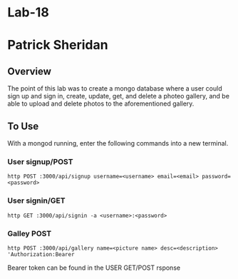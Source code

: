 # Lab-18
# Patrick Sheridan

## Overview 
The point of this lab was to create a mongo database where a user could sign up and sign in, create, update, get, and delete a photeo gallery, and be able to upload and delete photos to the aforementioned gallery.

## To Use
With a mongod running, enter the following commands into a new terminal.

### User signup/POST
```
http POST :3000/api/signup username=<username> email=<email> password=<password>
```
### User signin/GET
```
http GET :3000/api/signin -a <username>:<password>
```

### Galley POST
```
http POST :3000/api/gallery name=<picture name> desc=<description> 'Authorization:Bearer
```
Bearer token can be found in the USER GET/POST rsponse

